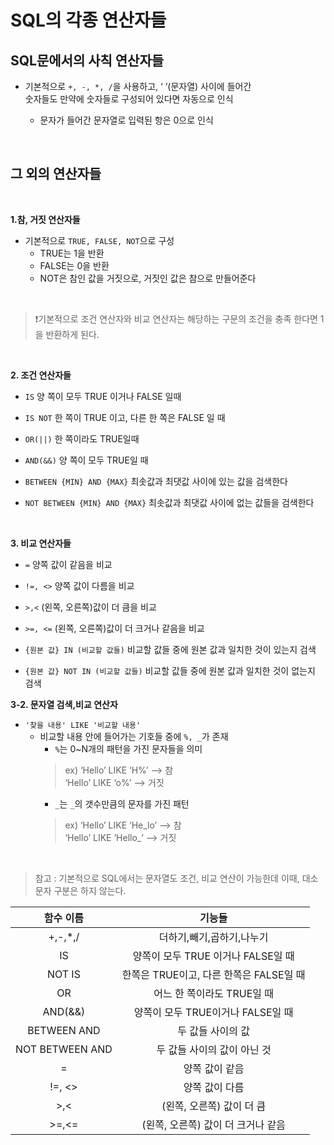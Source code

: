 # SQL의 각종 연산자들

## SQL문에서의 사칙 연산자들
* 기본적으로 ``` +, -, *, / ```을 사용하고,
‘ ’(문자열) 사이에 들어간  
숫자들도 만약에 숫자들로 구성되어 있다면 자동으로 인식  

    * 문자가 들어간 문자열로 입력된 항은 0으로 인식

<br>

## 그 외의 연산자들 
<br>

**1.참, 거짓 연산자들**
* 기본적으로 ```TRUE, FALSE, NOT```으로 구성
    * TRUE는 1을 반환
    * FALSE는 0을 반환
    * NOT은 참인 값을 거짓으로, 거짓인 값은 참으로 만들어준다

<br>

>❗기본적으로 조건 연산자와 비교 연산자는 해당하는 구문의 
조건을 충족 한다면 1을 반환하게 된다.

<br>

**2. 조건 연산자들**
* ```IS``` 양 쪽이 모두 TRUE 이거나 FALSE 일때
    
* ```IS NOT``` 한 쪽이 TRUE 이고, 다른 한 쪽은 FALSE 일 때
    
* ```OR(||)``` 한 쪽이라도 TRUE일때
    
* ```AND(&&)``` 양 쪽이 모두 TRUE일 때

* ```BETWEEN {MIN} AND {MAX}``` 최솟값과 최댓값 사이에 있는 값을 검색한다

* ```NOT BETWEEN {MIN} AND {MAX}``` 최솟값과 최댓값 사이에 없는 값들을 검색한다


    
<br>

**3. 비교 연산자들**
* ```=``` 양쪽 값이 같음을 비교

* ```!=, <>```  양쪽 값이 다름을 비교

* ```>,<``` (왼쪽, 오른쪽)값이 더 큼을 비교

* ```>=, <=``` (왼쪽, 오른쪽)값이 더 크거나 같음을 비교

* ```{원본 값} IN (비교할 값들)``` 비교할 값들 중에 원본 값과 일치한 것이 있는지 검색

* ```{원본 값} NOT IN (비교할 값들)``` 비교할 값들 중에 원본 값과 일치한 것이 없는지 검색

**3-2. 문자열 검색,비교 연산자**
* ```'찾을 내용' LIKE '비교할 내용'```
    * 비교할 내용 안에 들어가는 기호들 중에 ```%, _```가 존재
        * ```%```는 0~N개의 패턴을 가진 문자들을 의미
        > ex) ‘Hello’ LIKE ‘H%’ —> 참<br>
              ‘Hello’ LIKE ‘o%’ —> 거짓
        * ```_```는 ```_```의 갯수만큼의 문자를 가진 패턴
        >ex) ‘Hello’ LIKE ‘He_lo’ —> 참<br>
            ‘Hello’ LIKE ‘Hello_’ —> 거짓

<br>

>참고 : 기본적으로 SQL에서는 문자열도 조건, 비교 연산이 가능한데 이때, 대소문자 구분은 하지 않는다.

|함수 이름|기능들|
|:--:|:--:|
|+,-,*,/|더하기,빼기,곱하기,나누기|
|IS|양쪽이 모두 TRUE 이거나 FALSE일 때|
|NOT IS|한쪽은 TRUE이고, 다른 한쪽은 FALSE일 때|
|OR|어느 한 쪽이라도 TRUE일 때|
|AND(&&)|양쪽이 모두 TRUE이거나 FALSE일 때|
|BETWEEN AND|두 값들 사이의 값|
|NOT BETWEEN AND|두 값들 사이의 값이 아닌 것|
|=|양쪽 값이 같음|
|!=, <>|양쪽 값이 다름|
|>,<|(왼쪽, 오른쪽) 값이 더 큼|
|>=,<=|(왼쪽, 오른쪽) 값이 더 크거나 같음|